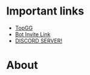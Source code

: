 # Important links
- [TopGG](https://top.gg/bot/1044320506943377439)
- [Bot Invite Link](https://discord.com/oauth2/authorize?client_id=1044320506943377439)
- [DISCORD SERVER!](https://discord.gg/dhgShb5M9Z)


# About
